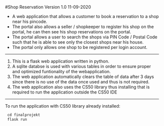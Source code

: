 #Shop Reservation
Version 1.0 11-09-2020

* A web application that allows a customer to book a reservation to a shop near his pincode.
* The portal also allows a seller / shopkeeper to register his shop on the portal, he can then see his shop reservations on the portal.
* The portal allows a user to search the shops via PIN Code / Postal Code such that he is able to see only the closest shops near his house.
* The portal only allows one shop to be registered per login account.

-------------------------------------------------------------------------

1. This is a flask web application written in python.
2. A sqlite databse is used with various tables in order to ensure proper and optimized funtionality of the webapplication.
3. The web application automatically clears the table of data after 3 days since there is no use of the data once used and thus is not required.
4. The web application also uses the CS50 library thus installing that is required to run the application outside the CS50 IDE
------------------------------------------------------------------------

To run the application with CS50 library already installed:

``` Python
 cd finalprojekt
 flask run
 ```